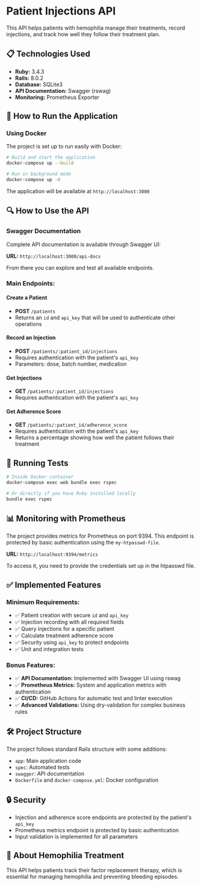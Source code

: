 # Patient Injections API

This API helps patients with hemophilia manage their treatments, record injections, and track how well they follow their treatment plan.

## 📋 Technologies Used

- **Ruby:** 3.4.3
- **Rails:** 8.0.2
- **Database:** SQLite3
- **API Documentation:** Swagger (rswag)
- **Monitoring:** Prometheus Exporter

## 🚀 How to Run the Application

### Using Docker

The project is set up to run easily with Docker:

```bash
# Build and start the application
docker-compose up --build

# Run in background mode
docker-compose up -d
```

The application will be available at `http://localhost:3000`

## 🔍 How to Use the API

### Swagger Documentation

Complete API documentation is available through Swagger UI:

**URL:** `http://localhost:3000/api-docs`

From there you can explore and test all available endpoints.

### Main Endpoints:

#### Create a Patient
- **POST** `/patients`
- Returns an `id` and `api_key` that will be used to authenticate other operations

#### Record an Injection
- **POST** `/patients/:patient_id/injections`
- Requires authentication with the patient's `api_key`
- Parameters: dose, batch number, medication

#### Get Injections
- **GET** `/patients/:patient_id/injections`
- Requires authentication with the patient's `api_key`

#### Get Adherence Score
- **GET** `/patients/:patient_id/adherence_score`
- Requires authentication with the patient's `api_key`
- Returns a percentage showing how well the patient follows their treatment

## 🧪 Running Tests

```bash
# Inside Docker container
docker-compose exec web bundle exec rspec

# Or directly if you have Ruby installed locally
bundle exec rspec
```

## 📊 Monitoring with Prometheus

The project provides metrics for Prometheus on port 9394. This endpoint is protected by basic authentication using the `my-htpasswd-file`.

**URL:** `http://localhost:9394/metrics`

To access it, you need to provide the credentials set up in the htpasswd file.

## ✅ Implemented Features

### Minimum Requirements:
- ✅ Patient creation with secure `id` and `api_key`
- ✅ Injection recording with all required fields
- ✅ Query injections for a specific patient
- ✅ Calculate treatment adherence score
- ✅ Security using `api_key` to protect endpoints
- ✅ Unit and integration tests

### Bonus Features:
- ✅ **API Documentation:** Implemented with Swagger UI using rswag
- ✅ **Prometheus Metrics:** System and application metrics with authentication
- ✅ **CI/CD:** GitHub Actions for automatic test and linter execution
- ✅ **Advanced Validations:** Using dry-validation for complex business rules

## 🛠️ Project Structure

The project follows standard Rails structure with some additions:

- `app`: Main application code
- `spec`: Automated tests
- `swagger`: API documentation
- `Dockerfile` and `docker-compose.yml`: Docker configuration

## 🔒 Security

- Injection and adherence score endpoints are protected by the patient's `api_key`
- Prometheus metrics endpoint is protected by basic authentication
- Input validation is implemented for all parameters

## 🏥 About Hemophilia Treatment

This API helps patients track their factor replacement therapy, which is essential for managing hemophilia and preventing bleeding episodes.